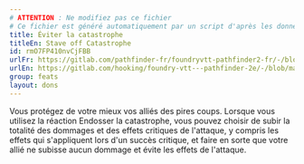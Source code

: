 ```yaml
---
# ATTENTION : Ne modifiez pas ce fichier
# Ce fichier est généré automatiquement par un script d'après les données du module Foundry VTT officiel et de sa traduction
title: Éviter la catastrophe
titleEn: Stave off Catastrophe
id: rmO7FP410nvCjFBB
urlFr: https://gitlab.com/pathfinder-fr/foundryvtt-pathfinder2-fr/-/blob/master/data/feats/rmO7FP410nvCjFBB.htm
urlEn: https://gitlab.com/hooking/foundry-vtt---pathfinder-2e/-/blob/master/packs/data/feats.db/stave-off-catastrophe.json
group: feats
layout: dons
---
```

Vous protégez de votre mieux vos alliés des pires coups. Lorsque vous utilisez la réaction Endosser la catastrophe, vous pouvez choisir de subir la totalité des dommages et des effets critiques de l'attaque, y compris les effets qui s'appliquent lors d'un succès critique, et faire en sorte que votre allié ne subisse aucun dommage et évite les effets de l'attaque.


